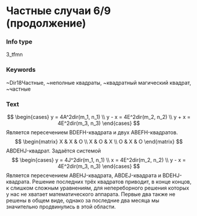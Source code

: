 # Частные случаи 6/9 (продолжение)
### Info type
3_tfmn
### Keywords
~Dir18Частные, ~неполные квадраты, ~квадратный магический квадрат, ~частные
### Text
$$
\begin{cases}
y = 4A^2dir(m_1, n_1) \\
y - x = 4E^2dir(m_2, n_2) \\
y + x = 4E^2dir(m_3, n_3)
\end{cases}
$$
Является пересечением BDEFH-квадрата и двух ABEFH-квадратов.
$$
\begin{matrix}
X & X & O \\
X & O & X \\
O & X & O
\end{matrix}
$$
ABDEHJ-квадрат. Задаётся системой
$$
\begin{cases}
y = 4J^2dir(m_1, n_1) \\
x = 4E^2dir(m_2, n_2) \\
y - x = 4E^2dir(m_3, n_3)
\end{cases}
$$
Является пересечением ABEHJ-квадрата, ABDEJ-квадрата и BDEHJ-квадрата.
Решение последних трёх квадратов приводит, в конце концов, к слишком сложным уравнениям, для непереборного решения которых у нас не хватает математического аппарата. Первые два также не решены в общем виде, однако за последние два месяца мы значительно продвинулись в этой области.
```
